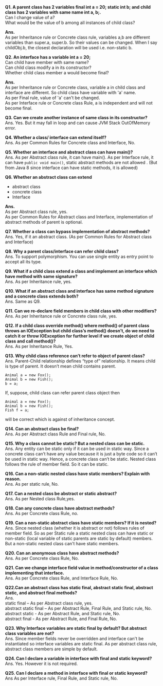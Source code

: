 **Q1. A parent class has 2 variables final int a = 20; static int b; and child class has 2 variables with same name int a, b;.**
<br/>Can I change value of a? 
<br/>What would be the value of b among all instances of child class?

**Ans.**
<br/>As per Inheritance rule or Concrete class rule, variables a,b are different variables than super.a, super.b. So their values can be changed. When I say childObj.b, the closest declaration will be used i.e. non-static b.

**Q2. An interface has a variable int a = 20;**
<br/>Can child have member with same name?
<br/>Can child class modify a in its constructor?
<br/>Whether child class member a would become final?

**Ans.**
<br/>As per Inheritance rule or Concrete class, variable a in child class and interface are different. So child class have variable with 'a' name.
<br/>As per Final rule, value of 'a' can't be changed.
<br/>As per Interface rule or Concrete class Rule, a is independent and will not become final.

**Q3. Can we create another instance of same class in its constructor?**
<br/>Ans. Yes. But it may fall in loop and can cause JVM Stack OutOfMemory error.

**Q4. Whether a class/ interface can extend itself?**
<br/>Ans. As per Common Rules for Concrete class and Interface, No.

**Q5. Whether an interface and abstract class can have main()?**
<br/>Ans. As per Abstract class rule, it can have main(). As per Interface rule, it can have `public void main()`, static abstract methods are not allowed . (But from Java 8 since interface can have static methods, it is allowed)

**Q6. Whether an abstract class can extend**
* abstract class
* concrete class
* Interface

**Ans.**
<br/>As per Abstract class rule, yes. 
<br/>As per Common Rules for Abstract class and Interface, implementation of abstract methods of parent is optional.

**Q7. Whether a class can bypass implementation of abstract methods?**
<br/>Ans. Yes, if it an abstract class. (As per Common Rules for Abstract class and Interface)

**Q8. Why a parent class/interface can refer child class?**
<br/>Ans. To support polymorphism. You can use single entity as entry point to accept all its type.

**Q9. What if a child class extend a class and implement an interface which have method with same signature?**
<br/>Ans. As per Inheritance rule, yes.

**Q10. What if an abstract class and interface has same method signature and a concrete class extends both?**
<br/>Ans. Same as Q9.

**Q11. Can we re-declare field members in child class with other modifiers?**
<br/>Ans. As per Inheritance rule or Concrete class rule, yes.

**Q12. If a child class override method() where method() of parent class throws an IOException but child class’s method() doesn’t, do we need to catch it or throw IOException for further level if we create object of child class and call method()?**
<br/>Ans. As per Inheritance Rule, Yes.

**Q13. Why child class reference can’t refer to object of parent class?**
<br/>Ans. Parent-Child relationship defines “type of” relationship. It means child is type of parent. It doesn’t mean child contains parent. 

```
Animal a = new Fox();
Animal b = new Fish();
b = a;
```

If, suppose, child class can refer parent class object then

```
Animal a = new Fox();
Animal b = new Fish();
Fish f = a;
```
will be correct which is against of inheritance concept.

**Q14. Can an abstract class be final?**
<br/>Ans. As per Abstract class Rule and Final rule, No.

**Q15. Why a class cannot be static? But a nested class can be static.**
<br/>Ans. Any entity can be static only if it can be used in static way. Since a concrete class can’t have any value because it is just a byte code so it can’t be used in static way. Hence, a concrete class can’t be static.
Nested class follows the rule of member field. So it can be static.

**Q16. Can a non-static nested class have static members? Explain with reason.**
<br/>Ans. As per static rule, No.

**Q17. Can a nested class be abstract or static abstract?**
<br/>Ans. As per Nested class Rule,yes.

**Q18. Can any concrete class have abstract methods?**
<br/>Ans. As per Concrete class Rule, no.

**Q19. Can a non-static abstract class have static members? If it is nested?**
<br/>Ans. Since nested class (whether it is abstract or not) follows rules of member field. So as per Static rule a static nested class can have static or non-static (local variable of static parents are static by default) members. But a non-static nested class can't have static members.

**Q20. Can an anonymous class have abstract methods?**
<br/>Ans. As per Concrete class Rule, No.

**Q21. Can we change interface field value in method/constructor of a class implementing that interface.**
<br/>Ans. As per Concrete class Rule, and Interface Rule, No.

**Q22.Can an abstract class has static final, abstract static final, abstract static, and abstract final methods?**
<br/>Ans. 
<br/>static final – As per Abstract class rule, yes.
<br/>abstract static final – As per Abstract Rule, Final Rule, and Static rule, No.
<br/>abstract static - As per Abstract Rule, and Static rule, No.
<br/>abstract final - As per Abstract Rule, and Final Rule, No.


**Q23. Why Interface variables are static final by default? But abstract class variables are not?**
<br/>Ans. Since member fields never be overridden and interface can't be instantiated so interface variables are static final. As per abstract class rule, abstract class members are simple by default.

**Q24. Can I declare a variable in interface with final and static keyword?**
<br/>Ans. Yes. However it is not required.

**Q25. Can I declare a method in interface with final or static keyword?**
<br/>Ans As per Interface rule, Final Rule, and Static rule, No.
